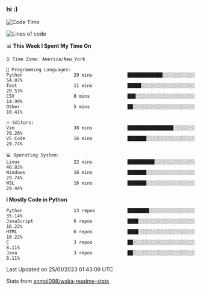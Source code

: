 ### hi :)

<!--START_SECTION:waka-->
![Code Time](http://img.shields.io/badge/Code%20Time-951%20hrs%2050%20mins-blue)

![Lines of code](https://img.shields.io/badge/From%20Hello%20World%20I%27ve%20Written-601%20Thousand%20lines%20of%20code-blue)

📊 **This Week I Spent My Time On** 

```text
⌚︎ Time Zone: America/New_York

💬 Programming Languages: 
Python                   29 mins             █████████████░░░░░░░░░░░░   54.07% 
Text                     11 mins             █████░░░░░░░░░░░░░░░░░░░░   20.53% 
CSV                      8 mins              ███░░░░░░░░░░░░░░░░░░░░░░   14.99% 
Other                    5 mins              ██░░░░░░░░░░░░░░░░░░░░░░░   10.41%

🔥 Editors: 
Vim                      38 mins             █████████████████░░░░░░░░   70.26% 
VS Code                  16 mins             ███████░░░░░░░░░░░░░░░░░░   29.74%

💻 Operating System: 
Linux                    22 mins             ██████████░░░░░░░░░░░░░░░   40.82% 
Windows                  16 mins             ███████░░░░░░░░░░░░░░░░░░   29.74% 
WSL                      16 mins             ███████░░░░░░░░░░░░░░░░░░   29.44%

```

**I Mostly Code in Python** 

```text
Python                   13 repos            ████████░░░░░░░░░░░░░░░░░   35.14% 
JavaScript               6 repos             ████░░░░░░░░░░░░░░░░░░░░░   16.22% 
HTML                     6 repos             ████░░░░░░░░░░░░░░░░░░░░░   16.22% 
C                        3 repos             ██░░░░░░░░░░░░░░░░░░░░░░░   8.11% 
Java                     3 repos             ██░░░░░░░░░░░░░░░░░░░░░░░   8.11%

```



 Last Updated on 25/01/2023 01:43:09 UTC
<!--END_SECTION:waka-->

Stats from [anmol098/waka-readme-stats](https://github.com/anmol098/waka-readme-stats)